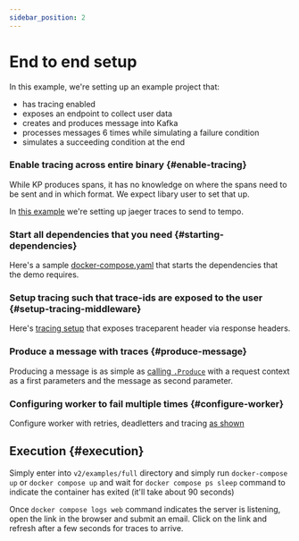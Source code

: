 ```yaml
---
sidebar_position: 2
---
```


# End to end setup
In this example, we're setting up an example project that:
- has tracing enabled
- exposes an endpoint to collect user data
- creates and produces message into Kafka
- processes messages 6 times while simulating a failure condition
- simulates a succeeding condition at the end

### Enable tracing across entire binary {#enable-tracing}
While KP produces spans, it has no knowledge on where the spans need to be sent and in which format. We expect libary user to set that up.

In [this example](https://github.com/honestbank/kp/blob/c79601fc5a6ccb0543909fa34113a9e700098e2f/v2/examples/full/cmd/main.go#L32) we're setting up jaeger traces to send to tempo.

### Start all dependencies that you need {#starting-dependencies}
Here's a sample [docker-compose.yaml](https://github.com/honestbank/kp/blob/c79601fc5a6ccb0543909fa34113a9e700098e2f/v2/examples/full/docker-compose.yaml#L1) that starts the dependencies that the demo requires.

### Setup tracing such that trace-ids are exposed to the user {#setup-tracing-middleware}
Here's [tracing setup](https://github.com/honestbank/kp/blob/c79601fc5a6ccb0543909fa34113a9e700098e2f/v2/examples/full/server/handlers/tracing.go#L10-L20) that exposes traceparent header via response headers.

### Produce a message with traces {#produce-message}
Producing a message is as simple as [calling `.Produce`](https://github.com/honestbank/kp/blob/c79601fc5a6ccb0543909fa34113a9e700098e2f/v2/examples/full/server/handlers/controller.go#L46) with a request context as a first parameters and the message as second parameter.

### Configuring worker to fail multiple times {#configure-worker}
Configure worker with retries, deadletters and tracing [as shown](https://github.com/honestbank/kp/blob/c79601fc5a6ccb0543909fa34113a9e700098e2f/v2/examples/full/worker/worker.go#L21-L33)

## Execution {#execution}
Simply enter into `v2/examples/full` directory and simply run `docker-compose up` or `docker compose up` and wait for `docker compose ps sleep` command to indicate the container has exited (it'll take about 90 seconds)

Once `docker compose logs web` command indicates the server is listening, open the link in the browser and submit an email. Click on the link and refresh after a few seconds for traces to arrive.
